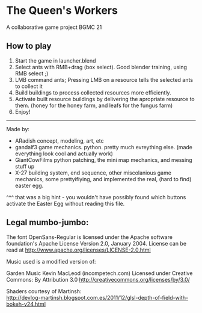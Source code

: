 # The Queen's Workers
A collaborative game project BGMC 21

## How to play

1. Start the game in launcher.blend
2. Select ants with RMB+drag (box select). Good blender training, using RMB select ;)
3. LMB command ants; Pressing LMB on a resource tells the selected ants to collect it
4. Build buildings to process collected resources more efficiently. 
5. Activate built resource buildings by delivering the apropriate resource to them. (honey for the honey farm, and leafs for the fungus farm)
6. Enjoy!

----

Made by:

* ARadish         concept, modeling, art, etc
* gandalf3        game mechanics. python. pretty much evreything else. (made everything look cool and actually work)
* GiantCowFilms   python patching, the mini map mechanics, and messing stuff up
* X-27            building system, end sequence, other miscolanious game mechanics, some prettyifiying, and implemented the real, (hard to find) easter egg. 

^^^ that was a big hint - you wouldn't have possibly found which buttons activate the Easter Egg without reading this file.


## Legal mumbo-jumbo:

The font OpenSans-Regular is licensed under the Apache software foundation's Apache License Version 2.0, January 2004. License can be read at http://www.apache.org/licenses/LICENSE-2.0.html


Music used is a modified version of:

Garden Music Kevin MacLeod (incompetech.com)
Licensed under Creative Commons: By Attribution 3.0
http://creativecommons.org/licenses/by/3.0/


Shaders courtesy of Martinsh:  
http://devlog-martinsh.blogspot.com.es/2011/12/glsl-depth-of-field-with-bokeh-v24.html

